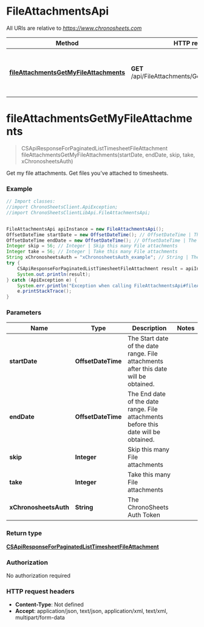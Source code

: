 # FileAttachmentsApi

All URIs are relative to *https://www.chronosheets.com*

Method | HTTP request | Description
------------- | ------------- | -------------
[**fileAttachmentsGetMyFileAttachments**](FileAttachmentsApi.md#fileAttachmentsGetMyFileAttachments) | **GET** /api/FileAttachments/GetMyFileAttachments | Get my file attachments.  Get files you&#39;ve attached to timesheets.


<a name="fileAttachmentsGetMyFileAttachments"></a>
# **fileAttachmentsGetMyFileAttachments**
> CSApiResponseForPaginatedListTimesheetFileAttachment fileAttachmentsGetMyFileAttachments(startDate, endDate, skip, take, xChronosheetsAuth)

Get my file attachments.  Get files you&#39;ve attached to timesheets.

### Example
```java
// Import classes:
//import ChronoSheetsClient.ApiException;
//import ChronoSheetsClientLibApi.FileAttachmentsApi;


FileAttachmentsApi apiInstance = new FileAttachmentsApi();
OffsetDateTime startDate = new OffsetDateTime(); // OffsetDateTime | The Start date of the date range.  File attachments after this date will be obtained.
OffsetDateTime endDate = new OffsetDateTime(); // OffsetDateTime | The End date of the date range.  File attachments before this date will be obtained.
Integer skip = 56; // Integer | Skip this many File attachments
Integer take = 56; // Integer | Take this many File attachments
String xChronosheetsAuth = "xChronosheetsAuth_example"; // String | The ChronoSheets Auth Token
try {
    CSApiResponseForPaginatedListTimesheetFileAttachment result = apiInstance.fileAttachmentsGetMyFileAttachments(startDate, endDate, skip, take, xChronosheetsAuth);
    System.out.println(result);
} catch (ApiException e) {
    System.err.println("Exception when calling FileAttachmentsApi#fileAttachmentsGetMyFileAttachments");
    e.printStackTrace();
}
```

### Parameters

Name | Type | Description  | Notes
------------- | ------------- | ------------- | -------------
 **startDate** | **OffsetDateTime**| The Start date of the date range.  File attachments after this date will be obtained. |
 **endDate** | **OffsetDateTime**| The End date of the date range.  File attachments before this date will be obtained. |
 **skip** | **Integer**| Skip this many File attachments |
 **take** | **Integer**| Take this many File attachments |
 **xChronosheetsAuth** | **String**| The ChronoSheets Auth Token |

### Return type

[**CSApiResponseForPaginatedListTimesheetFileAttachment**](CSApiResponseForPaginatedListTimesheetFileAttachment.md)

### Authorization

No authorization required

### HTTP request headers

 - **Content-Type**: Not defined
 - **Accept**: application/json, text/json, application/xml, text/xml, multipart/form-data

